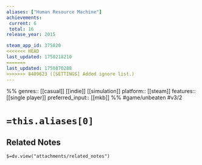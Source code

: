 ```yaml
---
aliases: ["Human Resource Machine"]
achievements:
 current: 6
 total: 16
release_year: 2015

steam_app_id: 375820
<<<<<<< HEAD
last_updated: 1750218210
=======
last_updated: 1750870288
>>>>>>> 8409623 ([SETTINGS] Added ignore list.)
---
```

%%
genres:: [[casual]] [[indie]] [[simulation]]
platform:: [[steam]]
features:: [[single player]]
preferred_input:: [[mkb]]
%%
#game/unbeaten
#v3/2

# `=this.aliases[0]`
## Related Notes
`$=dv.view("attachments/related_notes")`